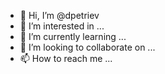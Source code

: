 - 👋 Hi, I’m @dpetriev
- 👀 I’m interested in ...
- 🌱 I’m currently learning ...
- 💞️ I’m looking to collaborate on ...
- 📫 How to reach me ...

<!---
dpetriev/dpetriev is a ✨ special ✨ repository because its `README.md` (this file) appears on your GitHub profile.
You can click the Preview link to take a look at your changes.
--->
